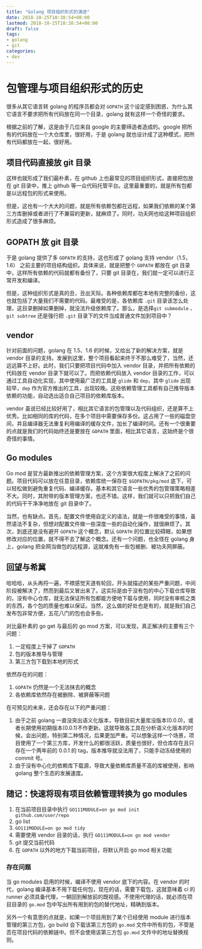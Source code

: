 ```yaml
---
title: "Golang 项目组织形式的演进"
date: 2018-10-25T10:38:54+08:00
lastmod: 2018-10-25T10:38:54+08:00
draft: false
tags:
- golang
- git
categories:
- dev
---
```


# 包管理与项目组织形式的历史

很多从其它语言转 golang 的程序员都会对 `GOPATH` 这个设定感到困惑，为什么其它语言不要求把所有代码放在同一个目录，golang 就有这样一个奇怪的要求。

根据之前的了解，这是由于几位来自 google 的主要缔造者造成的。google 把所有的代码放在一个大仓库里，很好用，于是 golang 就也设计成了这种模式，把所有代码都放在一起，很好用。

## 项目代码直接放 git 目录

这样也就形成了我们最朴素，在 github 上也最常见的项目组织形式，直接把包放在 git 目录中，推上 github 等一众代码托管平台。这里最重要的，就是所有包都是以远程包的形式来使用。

但是，这也有一个大大的问题，就是所有依赖包都在远程，如果我们依赖的某个第三方库删掉或者进行了不兼容的更新，就麻烦了。同时，功夫网也给这种项目组织形式造成了很多麻烦。

## GOPATH 放 git 目录

于是 golang 提供了多 `GOPATH` 的支持，这也形成了 golang 支持 vendor（1.5，1.6） 之前主要的项目结构组织。具体来说，就是把整个 `GOPATH` 都放在 git 目录中，这样所有依赖的代码就都有备份了，只要 git 目录在，我们就一定可以进行正常开发和编译。

但是，这种组织形式是真的丑，丑出天际。各种依赖库都在本地有完整的备份，这也就包括了大量我们不需要的代码。最难受的是，各依赖库 `.git` 目录该怎么处理，这目录删掉如果删掉，就没法升级依赖库了。那么，是选择`git submodule` 、`git subtree` 还是强行把 `.git` 目录下的文件当成普通文件加到项目中？

## vendor

针对前面的问题，golang 在 1.5、1.6 的时候，又给出了新的解决方案，就是 vendor 目录的支持。发展到这里，整个项目看起来终于不那么难受了，当然，还远远算不上好。此时，我们只要把项目代码中加入 vendor 目录，并把所有依赖的代码放在 vendor 目录下就可以了。而把依赖代码放入 vendor 目录的工作，可以通过工具自动化实现，其中使用最广泛的工具是 `glide` 和 `dep`，其中 `glide` 出现较早，`dep` 作为官方推出的工具，出现较晚。这些依赖管理工具都有自己推导版本依赖的功能，自动选出适合自己项目的依赖库版本。

vendor 虽说已经比较好用了，相比其它语言的包管理以及代码组织，还是算不上优秀。比如相同的库的代码，在多个项目中需要保存多份。这占用了一些的磁盘空间，并且编译器无法重复利用编译的缓存文件，加长了编译时间。还有一个很重要的点就是我们的代码始终还是要放在 `GOPATH` 里面，相比其它语言，这始终是个很奇怪的事情。

## Go modules

Go mod 是官方最新推出的依赖管理方案，这个方案很大程度上解决了之前的问题。项目代码可以放在任意目录，依赖库统一保存在 `$GOPATH/pkg/mod` 底下，可以轻松做到避免重复代码、编译缓存。基本和其它语言一些优秀的包管理策略相差不大。同时，其附带的版本管理方案，也还不错。这样，我们就可以只把我们自己的代码干干净净地放在 git 目录中了。

当然，也有缺点。首先，配置文件使用自定义的语法，就是一件很难受的事情，虽然语法不复杂，但想对配置文件做一些深度一些的自动化操作，就很麻烦了。其次，到底还是没有避开 `GOPATH` 这个概念，默认 `GOPATH` 的位置比较碍眼，如果想修改对应的位置，就不得不去了解这个概念。还有一个问题，也全怪在 golang 身上，golang 把全网当做包的远程源，这就难免有一些包被删、被功夫网屏蔽。

## 回望与希冀

哈哈哈，从头再捋一遍，不襟感觉天道有轮回，开头就描述的某些严重问题，中间阶段被解决了，然而到最后又冒出来了。这实际是由于没有包的中心下载仓库导致的，没有中心仓库，就无法保证所有包都能方便地下载与使用，同时没有审核之类的东西，各个包的质量也难以保证。当然，这么做的好处也是有的，就是我们自己发布包非常方便，五花八门的包也会多些。

对比最朴素的 go get 与最后的 go mod 方案，可以发现，真正解决的主要有三个问题：

1. 一定程度上干掉了 `GOPATH`
2. 包的版本推导与管理
3. 第三方包下载到本地的形式

依然存在的问题：

1. `GOPATH` 仍然是一个无法抹去的概念
2. 各依赖库依然存在被删除、被屏蔽等问题

在可预见的未来，还会存在以下的严重问题：

1. 由于之前 golang 一直没突出语义化版本，导致目前大量库没版本(0.0.0)，或者长期使用初期版本(0.0.1)不作更新。这就导致各工具在分析语义化版本的时候，会出问题，特别第二种情况，后果更加严重。可以想象这样一个场景，项目使用了一个第三方库，开发什么的都很活跃，质量也很好，但仓库存在且只存在一个两年前的 0.0.1 的 tag，版本推导就没法用了，只能手动冻结使用的 commit 号。
2. 由于没有中心化的依赖库下载源，导致大量依赖库质量不高的库被使用，影响 golang 整个生态的发展速度。

## 随记：快速将现有项目依赖管理转换为 go modules

1. 在当前项目目录中执行 `GO111MODULE=on go mod init github.com/user/repo`
2. go list
3. `GO111MODULE=on go mod tidy`
4. 需要使用 vendor 目录的话，执行 `GO111MODULE=on go mod vendor`
5. git 提交当前代码
6. 在 `GOPATH` 以外的地方下载当前项目，将默认开启 go mod 相关功能

### 存在问题

当 go modules 启用的时候，编译不使用 vendor 底下的内容。在 vendor 的时代，golang 编译基本不用下载任何包，现在的话，需要下载包，这就意味着 ci 的 runner 必须具备代理，一朝回到解放前的既视感。不使用代理的话，就必须在项目目录的 `go.mod` 包中写出所有用到的包的替代地址，精确到版本。

另外一个有意思的点就是，如果一个项目用到了某个已经使用 module 进行版本管理的第三方包，go build 会下载该第三方包的 `go.mod` 文件中所有的包，不管是否在项目代码的依赖链中。但不会使用该第三方包 `go.mod` 文件中的地址替换规则。